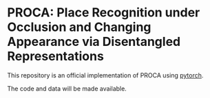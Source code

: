 # PROCA: Place Recognition under Occlusion and Changing Appearance via Disentangled Representations 

This repository is an official implementation of PROCA using [pytorch](https://pytorch.org/). 

The code and data will be made available.
